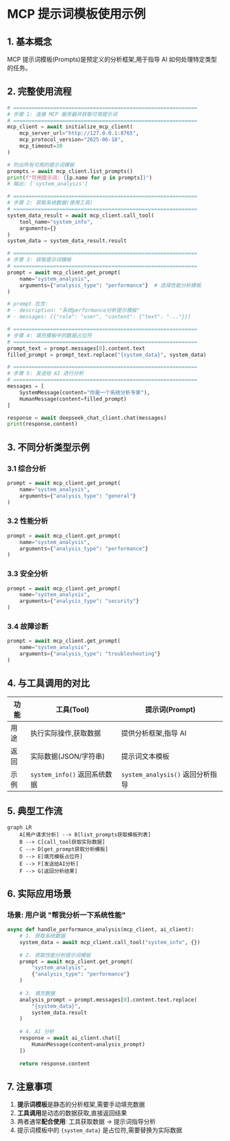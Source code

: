 # MCP 提示词模板使用示例

## 1. 基本概念

MCP 提示词模板(Prompts)是预定义的分析框架,用于指导 AI 如何处理特定类型的任务。

## 2. 完整使用流程

```python
# ============================================================
# 步骤 1: 连接 MCP 服务器并获取可用提示词
# ============================================================
mcp_client = await initialize_mcp_client(
    mcp_server_url="http://127.0.0.1:8765",
    mcp_protocol_version="2025-06-18",
    mcp_timeout=30
)

# 列出所有可用的提示词模板
prompts = await mcp_client.list_prompts()
print(f"可用提示词: {[p.name for p in prompts]}")
# 输出: ['system_analysis']

# ============================================================
# 步骤 2: 获取系统数据(使用工具)
# ============================================================
system_data_result = await mcp_client.call_tool(
    tool_name="system_info",
    arguments={}
)
system_data = system_data_result.result

# ============================================================
# 步骤 3: 获取提示词模板
# ============================================================
prompt = await mcp_client.get_prompt(
    name="system_analysis",
    arguments={"analysis_type": "performance"}  # 选择性能分析模板
)

# prompt 包含:
# - description: "系统performance分析提示模板"
# - messages: [{"role": "user", "content": {"text": "..."}}]

# ============================================================
# 步骤 4: 填充模板中的数据占位符
# ============================================================
prompt_text = prompt.messages[0].content.text
filled_prompt = prompt_text.replace("{system_data}", system_data)

# ============================================================
# 步骤 5: 发送给 AI 进行分析
# ============================================================
messages = [
    SystemMessage(content="你是一个系统分析专家"),
    HumanMessage(content=filled_prompt)
]

response = await deepseek_chat_client.chat(messages)
print(response.content)
```

## 3. 不同分析类型示例

### 3.1 综合分析
```python
prompt = await mcp_client.get_prompt(
    name="system_analysis",
    arguments={"analysis_type": "general"}
)
```

### 3.2 性能分析
```python
prompt = await mcp_client.get_prompt(
    name="system_analysis",
    arguments={"analysis_type": "performance"}
)
```

### 3.3 安全分析
```python
prompt = await mcp_client.get_prompt(
    name="system_analysis",
    arguments={"analysis_type": "security"}
)
```

### 3.4 故障诊断
```python
prompt = await mcp_client.get_prompt(
    name="system_analysis",
    arguments={"analysis_type": "troubleshooting"}
)
```

## 4. 与工具调用的对比

| 功能 | 工具(Tool) | 提示词(Prompt) |
|------|-----------|---------------|
| 用途 | 执行实际操作,获取数据 | 提供分析框架,指导 AI |
| 返回 | 实际数据(JSON/字符串) | 提示词文本模板 |
| 示例 | `system_info()` 返回系统数据 | `system_analysis()` 返回分析指导 |

## 5. 典型工作流

```mermaid
graph LR
    A[用户请求分析] --> B[list_prompts获取模板列表]
    B --> C[call_tool获取实际数据]
    C --> D[get_prompt获取分析模板]
    D --> E[填充模板占位符]
    E --> F[发送给AI分析]
    F --> G[返回分析结果]
```

## 6. 实际应用场景

### 场景: 用户说 "帮我分析一下系统性能"

```python
async def handle_performance_analysis(mcp_client, ai_client):
    # 1. 获取系统数据
    system_data = await mcp_client.call_tool("system_info", {})
    
    # 2. 获取性能分析提示词模板
    prompt = await mcp_client.get_prompt(
        "system_analysis", 
        {"analysis_type": "performance"}
    )
    
    # 3. 填充数据
    analysis_prompt = prompt.messages[0].content.text.replace(
        "{system_data}", 
        system_data.result
    )
    
    # 4. AI 分析
    response = await ai_client.chat([
        HumanMessage(content=analysis_prompt)
    ])
    
    return response.content
```

## 7. 注意事项

1. **提示词模板**是静态的分析框架,需要手动填充数据
2. **工具调用**是动态的数据获取,直接返回结果
3. 两者通常**配合使用**: 工具获取数据 → 提示词指导分析
4. 提示词模板中的 `{system_data}` 是占位符,需要替换为实际数据
